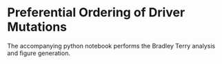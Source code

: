 # Preferential Ordering of Driver Mutations

The accompanying python notebook performs the Bradley Terry analysis and figure generation.
